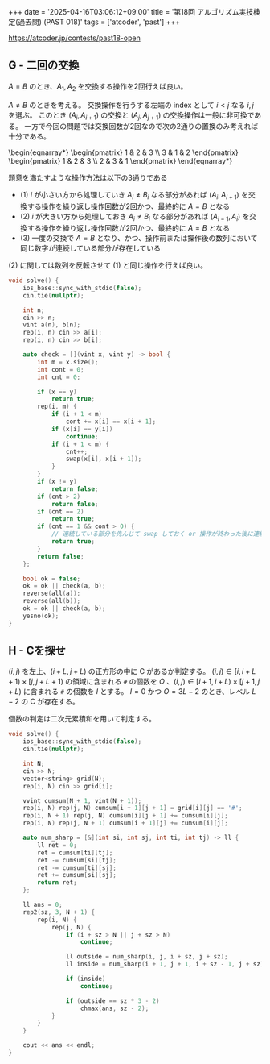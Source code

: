 +++
date = '2025-04-16T03:06:12+09:00'
title = '第18回 アルゴリズム実技検定(過去問) (PAST 018)'
tags = ['atcoder', 'past']
+++

<https://atcoder.jp/contests/past18-open>

## G - 二回の交換

$A = B$ のとき、$A_1, A_2$ を交換する操作を2回行えば良い。

$A \neq B$ のときを考える。
交換操作を行うする左端の index として $i < j$ なる $i,j$ を選ぶ。
このとき $(A_i, A_{i+1})$ の交換と $(A_j, A_{j+1})$ の交換操作は一般に非可換である。
一方で今回の問題では交換回数が2回なので次の2通りの置換のみ考えれば十分である。

\begin{eqnarray*}
    \begin{pmatrix}
        1 & 2 & 3 \\\\
        3 & 1 & 2
    \end{pmatrix}
    \begin{pmatrix}
        1 & 2 & 3 \\\\
        2 & 3 & 1
    \end{pmatrix}
\end{eqnarray*}

題意を満たすような操作方法は以下の3通りである

- (1) $i$ が小さい方から処理していき $A_i \neq B_i$ なる部分があれば $(A_i, A_{i+1})$ を交換する操作を繰り返し操作回数が2回かつ、最終的に $A = B$ となる
- (2) $i$ が大きい方から処理しておき $A_i \neq B_i$ なる部分があれば $(A_{i-1}, A_{i})$ を交換する操作を繰り返し操作回数が2回かつ、最終的に $A = B$ となる
- (3) 一度の交換で $A = B$ となり、かつ、操作前または操作後の数列において同じ数字が連続している部分が存在している

(2) に関しては数列を反転させて (1) と同じ操作を行えば良い。

```cpp
void solve() {
    ios_base::sync_with_stdio(false);
    cin.tie(nullptr);

    int n;
    cin >> n;
    vint a(n), b(n);
    rep(i, n) cin >> a[i];
    rep(i, n) cin >> b[i];

    auto check = [](vint x, vint y) -> bool {
        int m = x.size();
        int cont = 0;
        int cnt = 0;

        if (x == y)
            return true;
        rep(i, m) {
            if (i + 1 < m)
                cont += x[i] == x[i + 1];
            if (x[i] == y[i])
                continue;
            if (i + 1 < m) {
                cnt++;
                swap(x[i], x[i + 1]);
            }
        }
        if (x != y)
            return false;
        if (cnt > 2)
            return false;
        if (cnt == 2)
            return true;
        if (cnt == 1 && cont > 0) {
            // 連続している部分を先んじて swap しておく or 操作が終わった後に連続している部分があったらその部分を swap する
            return true;
        }
        return false;
    };

    bool ok = false;
    ok = ok || check(a, b);
    reverse(all(a));
    reverse(all(b));
    ok = ok || check(a, b);
    yesno(ok);
}
```

## H - Cを探せ

$(i, j)$ を左上、$(i+L, j+L)$ の正方形の中に C があるか判定する。
$(i,j) \in [i,i+L+1) \times [j,j+L+1)$ の領域に含まれる `#` の個数を $O$ 、$(i,j) \in [i+1,i+L) \times [j+1,j+L)$ に含まれる `#` の個数を $I$ とする。
$I = 0$ かつ $O = 3L-2$ のとき、レベル $L-2$ の C が存在する。

個数の判定は二次元累積和を用いて判定する。

```cpp
void solve() {
    ios_base::sync_with_stdio(false);
    cin.tie(nullptr);

    int N;
    cin >> N;
    vector<string> grid(N);
    rep(i, N) cin >> grid[i];

    vvint cumsum(N + 1, vint(N + 1));
    rep(i, N) rep(j, N) cumsum[i + 1][j + 1] = grid[i][j] == '#';
    rep(i, N + 1) rep(j, N) cumsum[i][j + 1] += cumsum[i][j];
    rep(i, N) rep(j, N + 1) cumsum[i + 1][j] += cumsum[i][j];

    auto num_sharp = [&](int si, int sj, int ti, int tj) -> ll {
        ll ret = 0;
        ret = cumsum[ti][tj];
        ret -= cumsum[si][tj];
        ret -= cumsum[ti][sj];
        ret += cumsum[si][sj];
        return ret;
    };

    ll ans = 0;
    rep2(sz, 3, N + 1) {
        rep(i, N) {
            rep(j, N) {
                if (i + sz > N || j + sz > N)
                    continue;

                ll outside = num_sharp(i, j, i + sz, j + sz);
                ll inside = num_sharp(i + 1, j + 1, i + sz - 1, j + sz);

                if (inside)
                    continue;

                if (outside == sz * 3 - 2)
                    chmax(ans, sz - 2);
            }
        }
    }

    cout << ans << endl;
}
```
